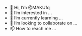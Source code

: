 - 👋 Hi, I’m @MAKUfq
- 👀 I’m interested in ...
- 🌱 I’m currently learning ...
- 💞️ I’m looking to collaborate on ...
- 📫 How to reach me ...

<!---
MAKUfq/MAKUfq is a ✨ special ✨ repository because its `README.md` (this file) appears on your GitHub profile.
You can click the Preview link to take a look at your changes.
--->
